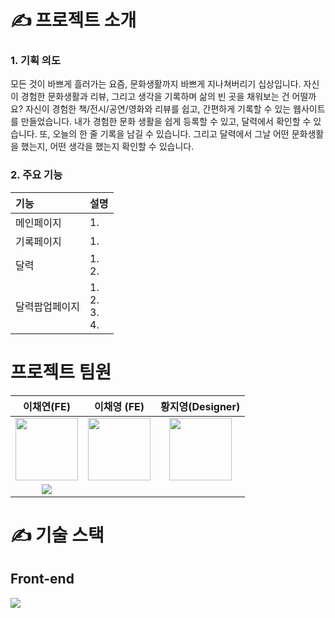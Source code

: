 <h1> ✍️  프로젝트 소개 </h1>
<h3> 1. 기획 의도 </h3>
모든 것이 바쁘게 흘러가는 요즘, 문화생활까지 바쁘게 지나쳐버리기 십상입니다. 자신이 경험한 문화생활과 리뷰, 그리고 생각을 기록하며 삶의 빈 곳을 채워보는 건 어떨까요? 자신이 경험한 책/전시/공연/영화와 리뷰를 쉽고, 간편하게 기록할 수 있는 웹사이트를 만들었습니다. 내가 경험한 문화 생활을 쉽게 등록할 수 있고, 달력에서 확인할 수 있습니다. 또, 오늘의 한 줄 기록을 남길 수 있습니다. 그리고 달력에서 그날 어떤 문화생활을 했는지, 어떤 생각을 했는지 확인할 수 있습니다.
<h3> 2. 주요 기능 </h3>

|기능| 설명|
|:---|:---|
|메인페이지|1.|
|기록페이지|1.|
|달력|1.<br>2.|
|달력팝업페이지|1. <br>2. <br>3.<br>4.|


<h1> 프로젝트 팀원 </h1>

|이채연(FE)|이채영 (FE)|황지영(Designer)|
|:---:|:---:|:---:|
|<img src="https://avatars.githubusercontent.com/u/107829964?v=4" width="100">|<img src="" width="100" >|<img src="" width="100" >|
|<a href="https://github.com/leechaeyeon321"><img src="https://img.shields.io/badge/GitHub-181717?style=plastic&logo=GitHub&logoColor=white"/></a> |<a href=""><img src=""/></a>|<a href=""><img src=""/></a>|
<h1> ✍️ 기술 스택 </h1>
<h2>  Front-end </h2>
<div>

<img src="https://img.shields.io/badge/JavaScript-F7DF1E?style=plastic&logo=JavaScript&logoColor=white"/> 

</div>
